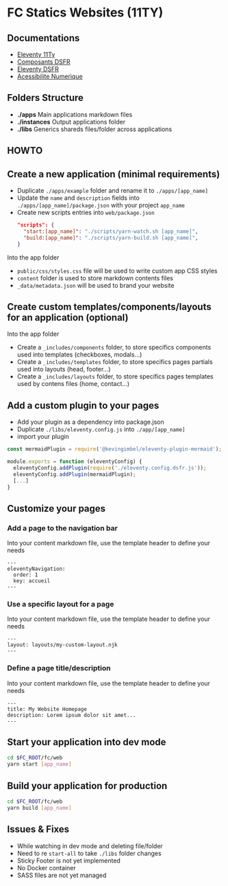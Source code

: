 # FC Statics Websites (11TY)

## Documentations

- [Eleventy 11Ty](https://www.11ty.dev/docs/)
- [Composants DSFR](https://www.systeme-de-design.gouv.fr/elements-d-interface/composants/)
- [Eleventy DSFR](https://github.com/codegouvfr/eleventy-dsfr)
- [Acessibilite Numerique](https://github.com/DISIC/accessibilite.numerique.gouv.fr/blob/main/CONTRIBUTING.md)

## Folders Structure

- **./apps** Main applications markdown files
- **./instances** Output applications folder
- **./libs** Generics shareds files/folder across applications

## HOWTO

## Create a new application (minimal requirements)

- Duplicate `./apps/example` folder and rename it to `./apps/[app_name]`
- Update the `name` and `description` fields into `./apps/[app_name]/package.json` with your project `app_name`
- Create new scripts entries into `web/package.json`
  ```json
  "scripts": {
    "start:[app_name]": "./scripts/yarn-watch.sh [app_name]",
    "build:[app_name]": "./scripts/yarn-build.sh [app_name]",
  }
  ```

Into the app folder

- `public/css/styles.css` file will be used to write custom app CSS styles
- `content` folder is used to store markdown contents files
- `_data/metadata.json` will be used to brand your website

## Create custom templates/components/layouts for an application (optional)

Into the app folder

- Create a `_includes/components` folder, to store specifics components used into templates (checkboxes, modals...)
- Create a `_includes/templates` folder, to store specifics pages partials used into layouts (head, footer...)
- Create a `_includes/layouts` folder, to store specifics pages templates used by contens files (home, contact...)

## Add a custom plugin to your pages

- Add your plugin as a dependency into package.json
- Duplicate `./libs/eleventy.config.js` into `./app/[app_name]`
- import your plugin

```javascript
const mermaidPlugin = require('@kevingimbel/eleventy-plugin-mermaid');

module.exports = function (eleventyConfig) {
  eleventyConfig.addPlugin(require('./eleventy.config.dsfr.js'));
  eleventyConfig.addPlugin(mermaidPlugin);
  [...]
}
```

## Customize your pages

### Add a page to the navigation bar

Into your content markdown file, use the template header to define your needs

```nunjucks
---
eleventyNavigation:
  order: 1
  key: accueil
---
```

### Use a specific layout for a page

Into your content markdown file, use the template header to define your needs

```nunjucks
---
layout: layouts/my-custom-layout.njk
---
```

### Define a page title/description

Into your content markdown file, use the template header to define your needs

```nunjucks
---
title: My Website Homepage
description: Lorem ipsum dolor sit amet...
---
```

## Start your application into dev mode

```bash
cd $FC_ROOT/fc/web
yarn start [app_name]
```

## Build your application for production

```bash
cd $FC_ROOT/fc/web
yarn build [app_name]
```

## Issues & Fixes

- While watching in dev mode and deleting file/folder
- Need to re `start-all` to take `./libs` folder changes
- Sticky Footer is not yet implemented
- No Docker container
- SASS files are not yet managed
